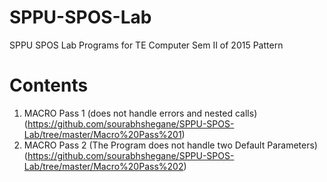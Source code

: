 # SPPU-SPOS-Lab
SPPU SPOS Lab Programs for TE Computer Sem II of 2015 Pattern

# Contents
1. MACRO Pass 1 (does not handle errors and nested calls) (https://github.com/sourabhshegane/SPPU-SPOS-Lab/tree/master/Macro%20Pass%201)
2. MACRO Pass 2 (The Program does not handle two Default Parameters) (https://github.com/sourabhshegane/SPPU-SPOS-Lab/tree/master/Macro%20Pass%202)
